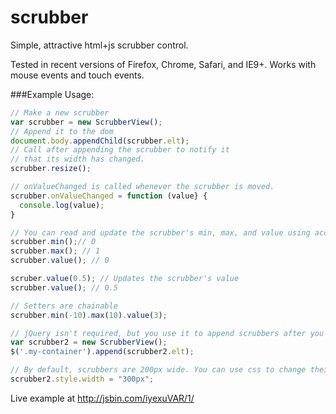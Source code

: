 scrubber
========

Simple, attractive html+js scrubber control.

Tested in recent versions of Firefox, Chrome, Safari, and IE9+. Works with mouse events and touch events.

###Example Usage:
```javascript
// Make a new scrubber
var scrubber = new ScrubberView();
// Append it to the dom
document.body.appendChild(scrubber.elt);
// Call after appending the scrubber to notify it
// that its width has changed.
scrubber.resize();

// onValueChanged is called whenever the scrubber is moved.
scrubber.onValueChanged = function (value} {
  console.log(value);
}

// You can read and update the scrubber's min, max, and value using accessor functions
scrubber.min();// 0
scrubber.max(); // 1
scrubber.value(); // 0

scruber.value(0.5); // Updates the scrubber's value
scrubber.value(); // 0.5

// Setters are chainable
scrubber.min(-10).max(10).value(3);

// jQuery isn't required, but you use it to append scrubbers after you've created them if you want
var scrubber2 = new ScrubberView();
$('.my-container').append(scrubber2.elt);

// By default, scrubbers are 200px wide. You can use css to change their size
scrubber2.style.width = "300px";
```

Live example at http://jsbin.com/iyexuVAR/1/
